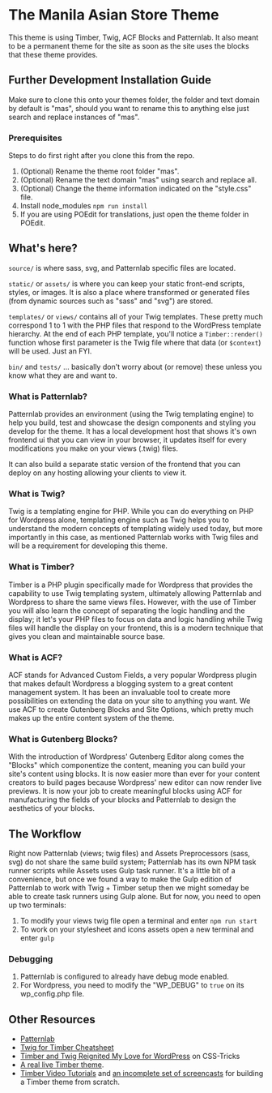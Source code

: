 
# The Manila Asian Store Theme

This theme is using Timber, Twig, ACF Blocks and Patternlab. It also meant to be a permanent theme for the site as soon as the site uses the blocks that these theme provides.

## Further Development Installation Guide

Make sure to clone this onto your themes folder, the folder and text domain by default is "mas", should you want to rename this to anything else just search and replace instances of "mas".

### Prerequisites

Steps to do first right after you clone this from the repo.

1. (Optional) Rename the theme root folder "mas".
2. (Optional) Rename the text domain "mas" using search and replace all.
3. (Optional) Change the theme information indicated on the "style.css" file.
4. Install node_modules `npm run install`
5. If you are using POEdit for translations, just open the theme folder in POEdit.

## What's here?

`source/` is where sass, svg, and Patternlab specific files are located.

`static/` or `assets/` is where you can keep your static front-end scripts, styles, or images. It is also a place where transformed or generated files (from dynamic sources such as "sass" and "svg") are stored.

`templates/` or `views/` contains all of your Twig templates. These pretty much correspond 1 to 1 with the PHP files that respond to the WordPress template hierarchy. At the end of each PHP template, you'll notice a `Timber::render()` function whose first parameter is the Twig file where that data (or `$context`) will be used. Just an FYI.

`bin/` and `tests/` ... basically don't worry about (or remove) these unless you know what they are and want to.

### What is Patternlab?

Patternlab provides an environment (using the Twig templating engine) to help you build, test and showcase the design components and styling you develop for the theme. It has a local development host that shows it's own frontend ui that you can view in your browser, it updates itself for every modifications you make on your views (.twig) files.

It can also build a separate static version of the frontend that you can deploy on any hosting allowing your clients to view it.

### What is Twig?

Twig is a templating engine for PHP. While you can do everything on PHP for Wordpress alone, templating engine such as Twig helps you to understand the modern concepts of templating widely used today, but more importantly in this case, as mentioned Patternlab works with Twig files and will be a requirement for developing this theme.

### What is Timber?

Timber is a PHP plugin specifically made for Wordpress that provides the capability to use Twig templating system, ultimately allowing Patternlab and Wordpress to share the same views files. However, with the use of Timber you will also learn the concept of separating the logic handling and the display; it let's your PHP files to focus on data and logic handling while Twig files will handle the display on your frontend, this is a modern technique that gives you clean and maintainable source base.                                                                             

### What is ACF?

ACF stands for Advanced Custom Fields, a very popular Wordpress plugin that makes default Wordpress a blogging system to a great content management system. It has been an invaluable tool to create more possibilities on extending the data on your site to anything you want. We use ACF to create Gutenberg Blocks and Site Options, which pretty much makes up the entire content system of the theme.

### What is Gutenberg Blocks?

With the introduction of Wordpress' Gutenberg Editor along comes the "Blocks" 
which componentize the content, meaning you can build your site's content using blocks. It is now easier more than ever for your content creators to build pages because Wordpress' new editor can now render live previews. It is now your job to create meaningful blocks using ACF for manufacturing the fields of your blocks and Patternlab to design the aesthetics of your blocks.

## The Workflow

Right now Patternlab (views; twig files) and Assets Preprocessors (sass, svg) do not share the same build system; Patternlab has its own NPM task runner scripts while Assets uses Gulp task runner. It's a little bit of a convenience, but once we found a way to make the Gulp edition of Patternlab to work with Twig + Timber setup then we might someday be able to create task runners using Gulp alone. But for now, you need to open up two terminals:

1. To modify your views twig file open a terminal and enter `npm run start`
2. To work on your stylesheet and icons assets open a new terminal and enter `gulp`

### Debugging

1. Patternlab is configured to already have debug mode enabled.
2. For Wordpress, you need to modify the "WP_DEBUG" to `true` on its wp_config.php file.


## Other Resources

* [Patternlab](https://patternlab.io/docs/overview-of-patterns/)  
* [Twig for Timber Cheatsheet](http://notlaura.com/the-twig-for-timber-cheatsheet/)
* [Timber and Twig Reignited My Love for WordPress](https://css-tricks.com/timber-and-twig-reignited-my-love-for-wordpress/) on CSS-Tricks
* [A real live Timber theme](https://github.com/laras126/yuling-theme).
* [Timber Video Tutorials](http://timber.github.io/timber/#video-tutorials) and [an incomplete set of screencasts](https://www.youtube.com/playlist?list=PLuIlodXmVQ6pkqWyR6mtQ5gQZ6BrnuFx-) for building a Timber theme from scratch.

